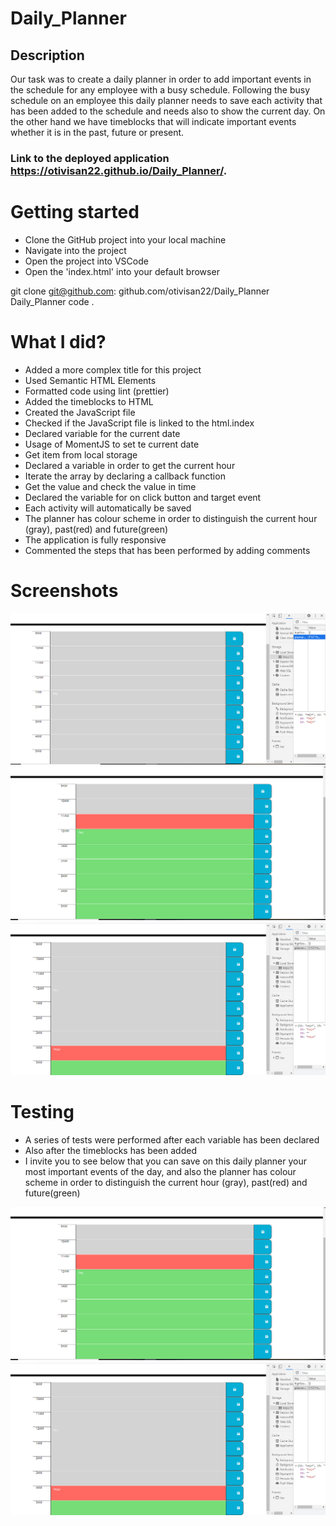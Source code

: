 # Daily_Planner

## Description

Our task was to create a daily planner in order to add important events in the schedule for any employee with a busy schedule. Following the busy schedule on an employee this daily planner needs to save each activity that has been added to the schedule and needs also to show the current day. On the other hand we have timeblocks that will indicate important events whether it is in the past, future or present.

### Link to the deployed application https://otivisan22.github.io/Daily_Planner/.

# Getting started

- Clone the GitHub project into your local machine
- Navigate into the project
- Open the project into VSCode
- Open the 'index.html' into your default browser

git clone git@github.com: github.com/otivisan22/Daily_Planner
Daily_Planner
code .

# What I did?

- Added a more complex title for this project
- Used Semantic HTML Elements
- Formatted code using lint (prettier)
- Added the timeblocks to HTML
- Created the JavaScript file
- Checked if the JavaScript file is linked to the html.index
- Declared variable for the current date
- Usage of MomentJS to set te current date
- Get item from local storage
- Declared a variable in order to get the current hour
- Iterate the array by declaring a callback function
- Get the value and check the value in time
- Declared the variable for on click button and target event
- Each activity will automatically be saved
- The planner has colour scheme in order to distinguish the current hour (gray), past(red) and future(green)
- The application is fully responsive
- Commented the steps that has been performed by adding comments

# Screenshots

![screenshot1](./assets/images/daily_planner.png)
![screenshot2](./assets/images/daily_planner1.png)
![screenshot3](./assets/images/daily_planner2.png)

# Testing

- A series of tests were performed after each variable has been declared
- Also after the timeblocks has been added
- I invite you to see below that you can save on this daily planner your most important events of the day, and also the planner has colour scheme in order to distinguish the current hour (gray), past(red) and future(green)

![screenshot2](./assets/images/daily_planner1.png)
![screenshot3](./assets/images/daily_planner2.png)
